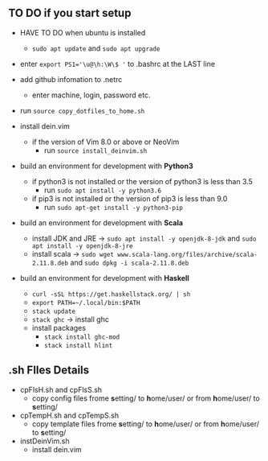 ## TO DO if you start setup
- HAVE TO DO when ubuntu is installed 
    - `sudo apt update` and `sudo apt upgrade`

- enter `export PS1='\u@\h:\W\$ '` to .bashrc at the LAST line

- add github infomation to .netrc
    - enter machine, login, password etc.

- run `source copy_dotfiles_to_home.sh`

- install dein.vim 
    - if the version of Vim 8.0 or above or NeoVim
        - run `source install_deinvim.sh`

- build an environment for development with **Python3**
    - if python3 is not installed or the version of python3 is less than 3.5
        - run `sudo apt install -y python3.6`
    - if pip3 is not installed or the version of pip3 is less than 9.0
        - run `sudo apt-get install -y python3-pip`

- build an environment for development with **Scala**
    - install JDK and JRE -> `sudo apt install -y openjdk-8-jdk` and `sudo apt install -y openjdk-8-jre`
    - install scala -> `sudo wget www.scala-lang.org/files/archive/scala-2.11.8.deb` and `sudo dpkg -i scala-2.11.8.deb`

- build an environment for development with **Haskell**
    - `curl -sSL https://get.haskellstack.org/ | sh`
    - `export PATH=~/.local/bin:$PATH`
    - `stack update`
    - `stack ghc` -> install ghc
    - install packages
        - `stack install ghc-mod`
        - `stack install hlint`

## .sh FIles Details
- cpFlsH.sh and cpFlsS.sh
    - copy config files frome **s**etting/ to **h**ome/user/ or from **h**ome/user/ to **s**etting/ 
- cpTempH.sh and cpTempS.sh
    - copy template files frome **s**etting/ to **h**ome/user/ or from **h**ome/user/ to **s**etting/ 
- instDeinVim.sh
    - install dein.vim


